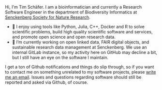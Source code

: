 Hi, I'm Tim Schäfer. I am a bioinformatician and currently a Research Software Engineer in the department of Biodiversity Informatics at [Senckenberg Society for Nature Research](https://www.senckenberg.de).

- :rocket: I enjoy using tools like Python, Julia, C++, Docker and R to solve scientific problems, build high quality scientific software and services, and promote open science and open research data.
- 🌱 I’m currently working on open linked data, FAIR digital objects, and sustainable research data management at Senckenberg. We use an internal GitLab instance, so my activity here on GitHub may decline a bit, but I still have an eye on the software I maintain.

I get a ton of Github notifications and things do slip through, so if you want to contact me on something unrelated to my software projects, please [write me an email](https://ts.rcmd.org/contact.html). Issues and questions regarding software should still be reported and asked via Github, of course.
